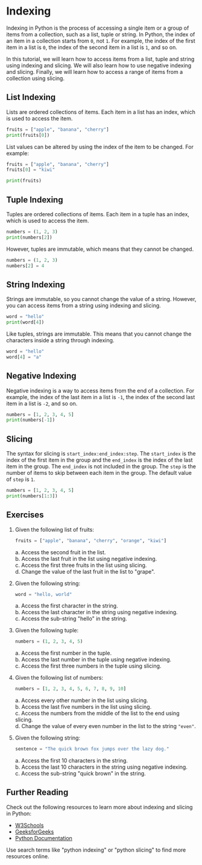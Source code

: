 # Indexing

Indexing in Python is the process of accessing a single item or a group of items from a collection, such as a list, tuple or string. In Python, the index of an item in a collection starts from `0`, not `1`. For example, the index of the first item in a list is `0`, the index of the second item in a list is `1`, and so on. 

In this tutorial, we will learn how to access items from a list, tuple and string using indexing and slicing. We will also learn how to use negative indexing and slicing. Finally, we will learn how to access a range of items from a collection using slicing.

## List Indexing

Lists are ordered collections of items. Each item in a list has an index, which is used to access the item.


```python
fruits = ["apple", "banana", "cherry"]
print(fruits[0])
```

List values can be altered by using the index of the item to be changed. For example:


```python
fruits = ["apple", "banana", "cherry"]
fruits[0] = "kiwi"

print(fruits)
```

## Tuple Indexing

Tuples are ordered collections of items. Each item in a tuple has an index, which is used to access the item.


```python
numbers = (1, 2, 3)
print(numbers[2])
```

However, tuples are immutable, which means that they cannot be changed.


```python
numbers = (1, 2, 3)
numbers[2] = 4
```

## String Indexing 

Strings are immutable, so you cannot change the value of a string. However, you can access items from a string using indexing and slicing.


```python
word = "hello"
print(word[4])
```

Like tuples, strings are immutable. This means that you cannot change the characters inside a string through indexing.


```python
word = "hello"
word[4] = "a"
```

## Negative Indexing

Negative indexing is a way to access items from the end of a collection. For example, the index of the last item in a list is `-1`, the index of the second last item in a list is `-2`, and so on.


```python
numbers = [1, 2, 3, 4, 5]
print(numbers[-1])
```

## Slicing

The syntax for slicing is `start_index:end_index:step`. The `start_index` is the index of the first item in the group and the `end_index` is the index of the last item in the group. The `end_index` is not included in the group. The `step` is the number of items to skip between each item in the group. The default value of `step` is `1`.


```python
numbers = [1, 2, 3, 4, 5]
print(numbers[1:3])
```

## Exercises

1. Given the following list of fruits:
    ```python
    fruits = ["apple", "banana", "cherry", "orange", "kiwi"]
    ```

    a. Access the second fruit in the list.\
    b. Access the last fruit in the list using negative indexing.\
    c. Access the first three fruits in the list using slicing. \
    d. Change the value of the last fruit in the list to "grape".

2. Given the following string:
    ```python
    word = "hello, world"
    ```

    a. Access the first character in the string.\
    b. Access the last character in the string using negative indexing.\
    c. Access the sub-string "hello" in the string.

3. Given the following tuple:
    ```python
    numbers = (1, 2, 3, 4, 5)
    ```

    a. Access the first number in the tuple.\
    b. Access the last number in the tuple using negative indexing.\
    c. Access the first three numbers in the tuple using slicing. 

4. Given the following list of numbers:
    ```python
    numbers = [1, 2, 3, 4, 5, 6, 7, 8, 9, 10]
    ```

    a. Access every other number in the list using slicing.\
    b. Access the last five numbers in the list using slicing.\
    c. Access the numbers from the middle of the list to the end using slicing. \
    d. Change the value of every even number in the list to the string `"even"`.
 
5. Given the following string:
    ```python
    sentence = "The quick brown fox jumps over the lazy dog."
    ```

    a. Access the first 10 characters in the string.\
    b. Access the last 10 characters in the string using negative indexing.\
    c. Access the sub-string "quick brown" in the string.


## Further Reading

Check out the following resources to learn more about indexing and slicing in Python:
- [W3Schools](https://www.w3schools.com/python/python_lists_access.asp)
- [GeeksforGeeks](https://www.geeksforgeeks.org/how-to-index-and-slice-strings-in-python/)
- [Python Documentation](https://docs.python.org/3/tutorial/introduction.html#lists)

Use search terms like "python indexing" or "python slicing" to find more resources online.
